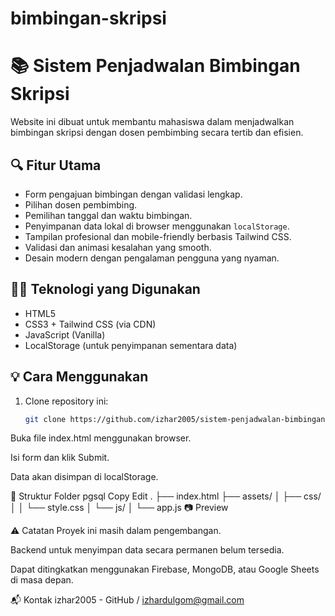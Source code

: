 # bimbingan-skripsi
# 📚 Sistem Penjadwalan Bimbingan Skripsi

Website ini dibuat untuk membantu mahasiswa dalam menjadwalkan bimbingan skripsi dengan dosen pembimbing secara tertib dan efisien.

## 🔍 Fitur Utama
- Form pengajuan bimbingan dengan validasi lengkap.
- Pilihan dosen pembimbing.
- Pemilihan tanggal dan waktu bimbingan.
- Penyimpanan data lokal di browser menggunakan `localStorage`.
- Tampilan profesional dan mobile-friendly berbasis Tailwind CSS.
- Validasi dan animasi kesalahan yang smooth.
- Desain modern dengan pengalaman pengguna yang nyaman.

## 🧑‍💻 Teknologi yang Digunakan
- HTML5
- CSS3 + Tailwind CSS (via CDN)
- JavaScript (Vanilla)
- LocalStorage (untuk penyimpanan sementara data)

## 💡 Cara Menggunakan
1. Clone repository ini:
   ```bash
   git clone https://github.com/izhar2005/sistem-penjadwalan-bimbingan.git
Buka file index.html menggunakan browser.

Isi form dan klik Submit.

Data akan disimpan di localStorage.

📁 Struktur Folder
pgsql
Copy
Edit
.
├── index.html
├── assets/
│   ├── css/
│   │   └── style.css
│   └── js/
│       └── app.js
📷 Preview

⚠️ Catatan
Proyek ini masih dalam pengembangan.

Backend untuk menyimpan data secara permanen belum tersedia.

Dapat ditingkatkan menggunakan Firebase, MongoDB, atau Google Sheets di masa depan.

📬 Kontak
izhar2005 - GitHub / izhardulgom@gmail.com
